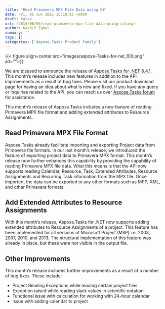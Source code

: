 ```yaml
---
title: 'Read Primavera MPX File Data using C#'
date: Fri, 05 Jun 2015 15:18:15 +0000
draft: false
url: /2015/06/05/read-primavera-mpx-file-data-using-csharp/
author: Kashif Iqbal
summary: ''
tags: []
categories: ['Aspose.Tasks Product Family']
---
```




{{< figure align=center src="images/aspose-Tasks-for-net_100.png" alt="">}}


We are pleased to announce the release of [Aspose.Tasks for .NET 8.4.1][1]. This month’s release includes new features in addition to the API improvements as a result of bug fixes. Please visit our product download page for having an idea about what is new and fixed. If you have any query or inquiries related to the API, you can reach us over [Aspose.Tasks forum][2] for assistance.

This month’s release of Aspose.Tasks includes a new feature of reading Primavera MPX file format and adding extended attributes to Resource Assignments.

## Read Primavera MPX File Format

Aspose.Tasks already facilitate importing and exporting Project data from Primavera file formats. In our last month’s release, we introduced the feature of exporting project data to Primavera MPX format. This month’s release now further enhances this capability by providing the capability of reading Primavera MPX file data. What this means is that the API now supports reading Calendar, Resource, Task, Extended Attributes, Resource Assignments and Recurring Task information from the MPX file. Once imported, the data can be exported to any other formats such as MPP, XML, and other Primavera formats.

## Add Extended Attributes to Resource Assignments

With this month’s release, Aspose.Tasks for .NET now supports adding extended attributes to Resource Assignments of a project. This feature has been implemented for all versions of Microsoft Project (MSP) i.e. 2003, 2007, 2010, and 2013. The structural implementation of this feature was already in place, but these were not visible in the output file.

## Other Improvements

This month’s release includes further improvements as a result of a number of bug fixes. These include:

*   Project Reading Exceptions while reading certain project files
*   Exception raised while reading slack values in scientific notation
*   Functional issue with calculation for working with 24-hour calendar
*   Issue with adding calendar to project




[1]: https://products.aspose.com/tasks/net
[2]: http://forum.aspose.com




